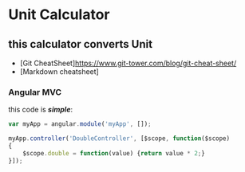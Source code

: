# Unit Calculator

## this calculator converts Unit

* [Git CheatSheet]https://www.git-tower.com/blog/git-cheat-sheet/
* [Markdown cheatsheet]

### Angular MVC

this code is _**simple**_:

```javascript
var myApp = angular.module('myApp', []);

myApp.controller('DoubleController', [$scope, function($scope)
{
    $scope.double = function(value) {return value * 2;}
}]);